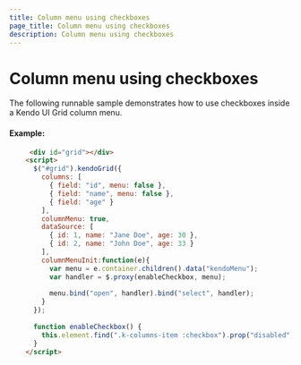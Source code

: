 ```yaml
---
title: Column menu using checkboxes
page_title: Column menu using checkboxes
description: Column menu using checkboxes
---
```


# Column menu using checkboxes

The following runnable sample demonstrates how to use checkboxes inside a Kendo UI Grid column menu.

#### Example:

```html
     <div id="grid"></div>
    <script>
      $("#grid").kendoGrid({
        columns: [
          { field: "id", menu: false },
          { field: "name", menu: false },
          { field: "age" }
        ],
        columnMenu: true,
        dataSource: [
          { id: 1, name: "Jane Doe", age: 30 },
          { id: 2, name: "John Doe", age: 33 }
        ],
        columnMenuInit:function(e){    
          var menu = e.container.children().data("kendoMenu");
          var handler = $.proxy(enableCheckbox, menu);
          
          menu.bind("open", handler).bind("select", handler);    
        }
      });
      
      function enableCheckbox() {
        this.element.find(".k-columns-item :checkbox").prop("disabled", false);
      }
    </script>
```